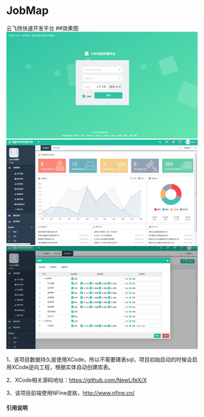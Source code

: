 # JobMap
云飞扬快速开发平台
##效果图
![github-01.jpg](/效果图/login.png "login.png")
![github-02.jpg](/效果图/index.png "index.png")
![github-03.jpg](/效果图/permission.png "permission.png")

1、该项目数据持久层使用XCode，所以不需要建表sql，项目初始启动的时候会启用XCode逆向工程，根据实体自动创建库表。

2、XCode相关源码地址：https://github.com/NewLifeX/X

3、该项目前端使用NFine皮肤，http://www.nfine.cn/ 
 

#### 引用说明   
  
